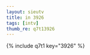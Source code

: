 ```yaml
--- 
layout: sieutv
title: in 3926
tags: [intv]
thumb_re: q7t13926
---
```

{% include q7t1 key="3926" %} 
